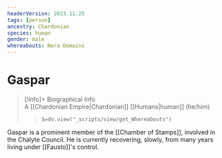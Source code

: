 ```yaml
---
headerVersion: 2023.11.25
tags: [person]
ancestry: Chardonian
species: human
gender: male
whereabouts: Nera Domains
---
```

# Gaspar
>[!info]+ Biographical Info  
> A [[Chardonian Empire|Chardonian]] [[Humans|human]] (he/him)  
>> `$=dv.view("_scripts/view/get_Whereabouts")`

Gaspar is a prominent member of the [[Chamber of Stamps]], involved in the Chalyte Council. He is currently recovering, slowly, from many years living under [[Fausto]]'s control. 